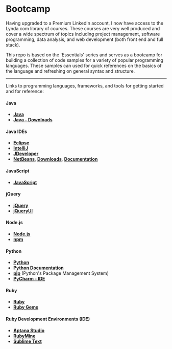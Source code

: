 # Bootcamp

Having upgraded to a Premium LinkedIn account, I now have access to the Lynda.com library of courses. These courses are very well produced and cover a wide spectrum of topics including project management, software programming, data analysis, and web development (both front end and full stack).

This repo is based on the 'Essentials' series and serves as a bootcamp for building a collection of code samples for a variety of popular programming languages. These samples can used for quick references on the basics of the language and refreshing on general syntax and structure.

---

Links to programming languages, frameworks, and tools for getting started and for reference:

#### Java

- **<a href="https://www.oracle.com/java/index.html" target="_blank" title="Java">Java</a>**
- **<a href="http://www.oracle.com/technetwork/java/javase/downloads/index.html" target="_blank" title="Java Downloads">Java - Downloads</a>**

#### Java IDEs

- **<a href="https://eclipse.org/" target="_blank" title="Eclipse">Eclipse</a>**
- **<a href="https://www.jetbrains.com/idea/" target="_blank" title="IntelliJ">IntelliJ</a>**
- **<a href="http://www.oracle.com/technetwork/developer-tools/jdev/overview/index.html" target="_blank" title="JDeveloper">JDeveloper</a>**
- **<a href="https://netbeans.org/" target="_blank" title="NetBeans">NetBeans</a>**, **<a href="https://netbeans.org/downloads/" target="_blank" title="NetBeans Downloads">Downloads</a>**, **<a href="https://netbeans.org/kb/index.html" target="_blank" title="NetBeans Documentation">Documentation</a>** 
 
#### JavaScript

- **<a href="https://developer.mozilla.org/en-US/docs/Web/JavaScript" target="_blank">JavaScript</a>**

#### jQuery

- **<a href="https://jquery.com/" target="_blank" title="jQuery">jQuery</a>**
- **<a href="https://jqueryui.com/" target="_blank" title="jQueryUI">jQueryUI</a>**

#### Node.js

- **<a href="https://nodejs.org/en/" target="_blank">Node.js</a>**
- **<a href="https://www.npmjs.com/" target="_blank">npm</a>**

#### Python

- **<a href="https://www.python.org/" target="_blank">Python</a>**
- **<a href="https://www.python.org/doc/" target="_blank">Python Documentation</a>**
- **<a href="https://pip.pypa.io/en/stable/#" target="_blank">pip</a>** (Python's Package Management System)                
- **<a href="http://www.jetbrains.com/pycharm/" target="_blank" title="PyCharm">PyCharm - IDE</a>**

#### Ruby

- **<a href="https://www.ruby-lang.org/en/" target="_blank">Ruby</a>**
- **<a href="https://rubygems.org/" target="_blank">Ruby Gems</a>**

#### Ruby Development Environments (IDE)

- **<a href="http://www.aptana.com/" target="_blank">Aptana Studio</a>**
- **<a href="https://www.jetbrains.com/ruby/" target="_blank">RubyMine</a>**
- **<a href="https://www.sublimetext.com/" target="_blank">Sublime Text</a>**




